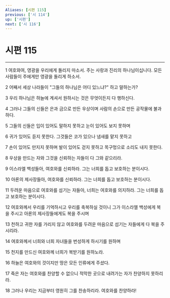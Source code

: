 ```yaml
---
Aliases: [시편 115]
previous: ['시 114']
up: ['시편']
next: ['시 116']
---
```

# 시편 115

***


1 여호와여, 영광을 우리에게 돌리지 마소서. 주는 사랑과 진리의 하나님이십니다. 모든 사람들이 주에게만 영광을 돌리게 하소서. 

2 어째서 세상 나라들이 "그들의 하나님은 어디 있느냐?" 하고 말하는가? 

3 우리 하나님은 하늘에 계셔서 원하시는 것은 무엇이든지 다 행하신다. 

4 그러나 그들의 신들은 은과 금으로 만든 우상이며 사람의 손으로 만든 공작물에 불과하다. 

5 그들의 신들은 입이 있어도 말하지 못하고 눈이 있어도 보지 못하며 

6 귀가 있어도 듣지 못한다. 그것들은 코가 있으나 냄새를 맡지 못하고 

7 손이 있어도 만지지 못하며 발이 있어도 걷지 못하고 목구멍으로 소리도 내지 못한다. 

8 우상을 만드는 자와 그것을 신뢰하는 자들이 다 그와 같으리라. 

9 이스라엘 백성들아, 여호와를 신뢰하라. 그는 너희를 돕고 보호하는 분이시다. 

10 아론의 제사장들아, 여호와를 신뢰하라. 그는 너희를 돕고 보호하는 분이시다. 

11 두려운 마음으로 여호와를 섬기는 자들아, 너희는 여호와를 의지하라. 그는 너희를 돕고 보호하는 분이시다. 

12 여호와께서 우리를 기억하시고 우리를 축복하실 것이니 그가 이스라엘 백성에게 복을 주시고 아론의 제사장들에게도 복을 주시며 

13 천하고 귀한 자를 가리지 않고 여호와를 두려운 마음으로 섬기는 자들에게 다 복을 주시리라. 

14 여호와께서 너희와 너희 자녀들을 번성하게 하시기를 원하며 

15 천지를 만드신 여호와께 너희가 복받기를 원하노라. 

16 하늘은 여호와의 것이지만 땅은 모든 인류에게 주셨다. 

17 죽은 자는 여호와를 찬양할 수 없으니 적막한 곳으로 내려가는 자가 찬양하지 못하리라. 

18 그러나 우리는 지금부터 영원히 그를 찬송하리라. 여호와를 찬양하라!
